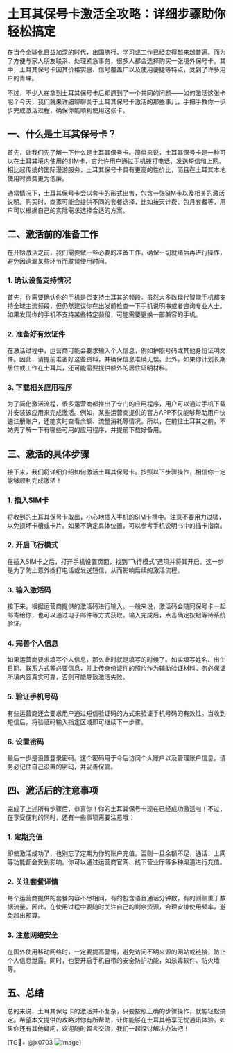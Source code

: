 # 土耳其保号卡激活全攻略：详细步骤助你轻松搞定

在当今全球化日益加深的时代，出国旅行、学习或工作已经变得越来越普遍。而为了方便与家人朋友联系、处理紧急事务，很多人都会选择购买一张境外保号卡。其中，土耳其保号卡因其价格实惠、信号覆盖广以及使用便捷等特点，受到了许多用户的青睐。

不过，不少人在拿到土耳其保号卡后却遇到了一个共同的问题——如何激活这张卡呢？今天，我们就来详细聊聊关于土耳其保号卡激活的那些事儿，手把手教你一步步完成激活过程，确保你能顺利使用这张卡。

## 一、什么是土耳其保号卡？

首先，让我们先了解一下什么是土耳其保号卡。简单来说，土耳其保号卡是一种可以在土耳其境内使用的SIM卡，它允许用户通过手机拨打电话、发送短信和上网。相比起传统的国际漫游服务，土耳其保号卡具有更高的性价比，而且在土耳其本地使用时资费更为低廉。

通常情况下，土耳其保号卡会以套卡的形式出售，包含一张SIM卡以及相关的激活说明。购买时，商家可能会提供不同的套餐选择，比如按天计费、包月套餐等，用户可以根据自己的实际需求选择合适的方案。

## 二、激活前的准备工作

在开始激活之前，我们需要做一些必要的准备工作，确保一切就绪后再进行操作，避免因遗漏某些环节而耽误使用时间。

### 1. 确认设备支持情况

首先，你需要确认你的手机是否支持土耳其的频段。虽然大多数现代智能手机都支持全球主流频段，但仍然建议你在出发前检查一下手机说明书或者咨询专业人士。如果发现你的手机不支持某些特定频段，可能需要更换一部兼容的手机。

### 2. 准备好有效证件

在激活过程中，运营商可能会要求输入个人信息，例如护照号码或其他身份证明文件。因此，请提前准备好这些资料，并确保信息准确无误。此外，如果你计划长期居住或工作在土耳其，还可能需要提供额外的居住证明材料。

### 3. 下载相关应用程序

为了简化激活流程，很多运营商都推出了专门的应用程序，用户可以通过手机下载并安装该应用来完成激活。例如，某些运营商提供的官方APP不仅能够帮助用户快速注册账户，还能实时查看余额、流量消耗等情况。所以，在前往土耳其之前，不妨先了解一下有哪些可用的应用程序，并提前下载好备用。

## 三、激活的具体步骤

接下来，我们将详细介绍如何激活土耳其保号卡。按照以下步骤操作，相信你一定能够顺利完成激活！

### 1. 插入SIM卡

将收到的土耳其保号卡取出，小心地插入手机的SIM卡槽中。注意不要用力过猛，以免损坏卡槽或卡片。如果不确定具体位置，可以参考手机说明书中的插卡指南。

### 2. 开启飞行模式

在插入SIM卡之后，打开手机设置页面，找到“飞行模式”选项并将其开启。这一步是为了防止意外拨打电话或发送短信，从而影响后续的激活流程。

### 3. 输入激活码

接下来，根据运营商提供的激活码进行输入。一般来说，激活码会随同保号卡一起邮寄给你，也可以通过电子邮件等方式获取。输入完成后，点击确定按钮等待系统验证。

### 4. 完善个人信息

如果运营商要求填写个人信息，那么此时就是填写的时候了。如实填写姓名、出生日期、联系方式等必要信息，并上传身份证件的照片作为辅助验证材料。务必保证所填内容真实可靠，否则可能导致激活失败。

### 5. 验证手机号码

有些运营商还会要求用户通过短信验证码的方式来验证手机号码的有效性。当收到短信后，将验证码输入指定区域即可继续下一步骤。

### 6. 设置密码

最后一步是设置登录密码。这个密码用于今后访问个人账户以及管理账户信息。请务必记住自己设置的密码，并妥善保管。

## 四、激活后的注意事项

完成了上述所有步骤后，恭喜你！你的土耳其保号卡现在已经成功激活啦！不过，在享受便利的同时，还有一些事项需要注意哦：

### 1. 定期充值

即使激活成功了，也别忘了定期为你的账户充值。否则一旦余额不足，通话、上网等功能都会受到影响。你可以通过运营商官网、线下营业厅等多种渠道进行充值。

### 2. 关注套餐详情

每个运营商提供的套餐内容不尽相同，有的包含语音通话分钟数，有的则侧重于数据流量。因此，在使用过程中要随时关注自己的剩余资源，合理安排使用频率，避免超出预算。

### 3. 注意网络安全

在国外使用移动网络时，一定要提高警惕，避免访问不明来源的网站或链接，防止个人信息泄露。同时，也要开启手机自带的安全防护功能，如杀毒软件、防火墙等。

## 五、总结

总的来说，土耳其保号卡的激活并不复杂，只要按照正确的步骤操作，就能轻松搞定。希望本文提供的攻略对你有所帮助，让你能够在土耳其畅享无忧通讯体验。如果你还有其他疑问，欢迎随时留言交流，我们一起探讨解决办法吧！

[TG💪+ @jx0703 ![Image](https://github.com/user-attachments/assets/dbca1d08-cadb-493c-b0ec-ad6f7a83f270)]